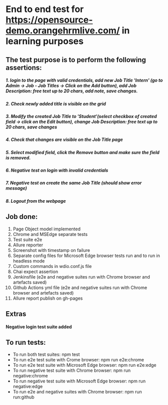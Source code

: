# End to end test for https://opensource-demo.orangehrmlive.com/ in learning purposes

## The test purpose is to perform the following assertions:

##### 1. login to the page with valid credentials, add new Job Title 'Intern' (go to Admin -> Job - Job Titles -> Click on the Add button), add Job Description: free text up to 20 chars, add note, save changes.
##### 2. Check newly added title is visible on the grid
##### 3. Modify the created Job Title to 'Student'(select checkbox of created field -> click on the Edit button), change Job Description: free text up to 20 chars, save changes
##### 4. Check that changes are visible on the Job Title page
##### 5. Select modified field, click the Remove button and make sure the field is removed.
##### 6. Negative test on login with invalid credentials
##### 7. Negative test on create the same Job Title (should show error message)
##### 8. Logout from the webpage

## Job done:

1.  Page Object model implemented
2.  Chrome and MSEdge separate tests
3.  Test suite e2e
4.  Allure reporter
5.  Screenshot with timestamp on failure
6.  Separate config files for Microsoft Edge browser tests run and to run in headless mode
7.  Custom commands in wdio.conf.js file
8.  Chai expect assertion
9.  Jenkinsfile (e2e and negative suites run with Chrome browser and artefacts saved)
10. Github Actions yml file (e2e and negative suites run with Chrome browser and artefacts saved)
11. Allure report publish on gh-pages

## Extras
#### Negative login test suite added

## To run tests:

- To run both test suites: npm test
- To run e2e test suite with Crome browser: npm run e2e:chrome
- To run e2e test suite with Microsoft Edge browser: npm run e2e:edge
- To run negative test suite with Chrome browser: npm run negative:chrome
- To run negative test suite with Microsoft Edge browser: npm run negative:edge
- To run e2e and negative suites with Chrome browser: npm run run:github